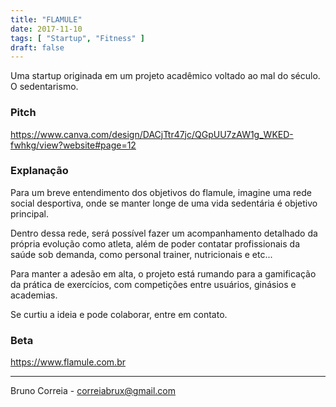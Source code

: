 ```yaml
---
title: "FLAMULE"
date: 2017-11-10
tags: [ "Startup", "Fitness" ]
draft: false
---
```



Uma startup originada em um projeto acadêmico voltado ao mal do século. O sedentarismo.

### Pitch 
https://www.canva.com/design/DACjTtr47jc/QGpUU7zAW1g_WKED-fwhkg/view?website#page=12

### Explanação

Para um breve entendimento dos objetivos do flamule, imagine uma rede social desportiva, onde se manter longe de uma vida sedentária é objetivo principal.


Dentro dessa rede, será possível fazer um acompanhamento detalhado da própria evolução como atleta, além de poder contatar profissionais da saúde sob demanda, como personal trainer, nutricionais e etc...


Para manter a adesão em alta, o projeto está rumando para a gamificação da prática de exercícios, com competições entre usuários, ginásios e academias.



Se curtiu a ideia e pode colaborar, entre em contato.


### Beta

https://www.flamule.com.br


----


Bruno Correia - correiabrux@gmail.com

